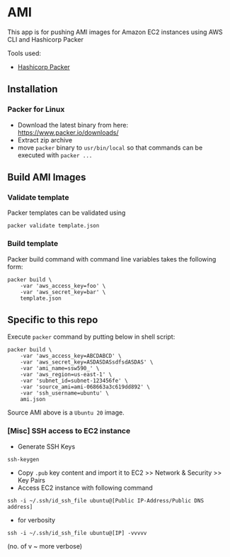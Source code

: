 # AMI
This app is for pushing AMI images for Amazon EC2 instances using AWS CLI and Hashicorp Packer

Tools used:
- [Hashicorp Packer](https://www.packer.io/)


## Installation
### Packer for Linux
- Download the latest binary from here: https://www.packer.io/downloads/
- Extract zip archive
- move `packer` binary to `usr/bin/local` so that commands can be executed with `packer ...`


## Build AMI Images
### Validate template
Packer templates can be validated using
```
packer validate template.json
```
### Build template
Packer build command with command line variables takes the following form:
```
packer build \
    -var 'aws_access_key=foo' \
    -var 'aws_secret_key=bar' \
    template.json
```

## Specific to this repo
Execute `packer` command by putting below in shell script:
```
packer build \
    -var 'aws_access_key=ABCDABCD' \
    -var 'aws_secret_key=ASDASDASsdfsdASDAS' \
    -var 'ami_name=ssw590_' \
    -var 'aws_region=us-east-1' \
    -var 'subnet_id=subnet-123456fe' \
    -var 'source_ami=ami-068663a3c619dd892' \
    -var 'ssh_username=ubuntu' \
    ami.json
```
Source AMI above is a `Ubuntu 20` image.

### [Misc] SSH access to EC2 instance
- Generate SSH Keys
```
ssh-keygen
```
- Copy `.pub` key content and import it to EC2 >> Network & Security >> Key Pairs
- Access EC2 instance with following command
```
ssh -i ~/.ssh/id_ssh_file ubuntu@[Public IP-Address/Public DNS address]
```
- for verbosity
```
ssh -i ~/.ssh/id_ssh_file ubuntu@[IP] -vvvvv
```
(no. of v ~ more verbose)
